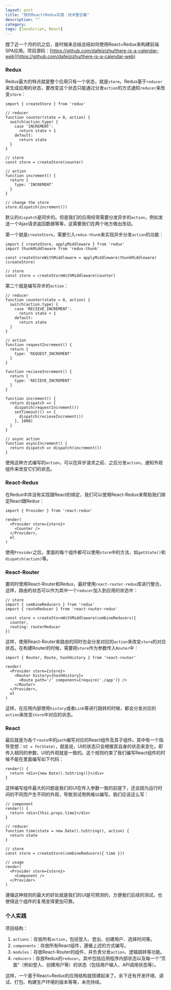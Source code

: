 ```yaml
---
layout: post
title: "我的React+Redux实践：技术整合篇"
description: ""
category: 
tags: [JavaScript, React]
---
```


蹚了近一个月的坑之后，是时候来总结总结如何使用React+Redux来构建前端SPA应用。项目源码：[https://github.com/dafeizizhu/there-is-a-calendar-web](https://github.com/dafeizizhu/there-is-a-calendar-web)

### Redux

Redux最大的特点就是整个应用只有一个状态，就是`store`。Redux基于`reducer`来生成应用的状态，要改变这个状态只能通过分发`action`的方式通知`reducer`来改变`store`：

    import { createStore } from 'redux'

    // reducer
    function counter(state = 0, action) {
      switch(action.type) {
        case 'INCREMENT':
          return state + 1
        default:
          return state
      }
    }

    // store
    const store = createStore(counter)

    // action
    function increment() {
      return {
        type: 'INCREMENT'
      }
    }

    // change the store
    store.dispatch(increment())

默认的`dispatch`是同步的。但是我们的应用经常需要分发异步的`action`，例如发送一个Ajax请求返回数据等等，这需要我们在两个地方做出改动。

第一个就是`createStore`，需要引入`redux-thunk`来实现异步分发`action`的功能：

    import { createStore, applyMiddleware } from 'redux'
    import thunkMiddleware from 'redux-thunk'

    const createStoreWithMiddleware = applyMiddleware(thunkMiddleware)(createStore)

    // store
    const store = createStoreWithMiddleware(counter)

第二个就是编写异步的`action`：

    // reducer
    function counter(state = 0, action) {
      switch(action.type) {
        case 'RECIEVE_INCREMENT':
          return state + 1
        default:
          return state
      }
    }

    // action
    function requestIncrement() {
      return {
        type: 'REQUEST_INCREMENT'
      }
    }

    function recieveIncrement() {
      return {
        type: 'RECIEVE_INCREMENT'
      }
    }

    function increment() {
      return dispatch => {
        dispatch(requestIncrement())
        setTimeout(() => {
          dispatch(recieveIncrement())
        }, 1000)
      }
    }

    // async action
    function asyncIncrement() {
      return dispatch => dispatch(increment())
    }

使用这种方式编写的`action`，可以在异步请求之前、之后分发`action`，通知外观组件来改变它们的状态。

### React-Redux

在Redux中并没有实现跟React的绑定，我们可以使用React-Redux来帮助我们绑定React跟Redux：

    import { Provider } from 'react-redux'

    render(
      <Provider store={store}>
        <Counter />
      </Provider>, 
      el
    )

使用`Provider`之后，里面的每个组件都可以使用`store`中的方法，如`getState()`和`dispatch(action)`等。

### React-Router

要同时使用React-Router和Redux，最好使用`react-router-redux`库进行整合。这样，路由的状态可以作为其中一个`reducer`加入到应用的状态中：

    // store
    import { combineReducers } from 'redux'
    import { routeReducer } from 'react-router-redux'

    const store = createStoreWithMiddleware(combineReducers({
      counter,
      routing: routerReducer
    })

这样，使用React-Router来路由的同时也会分发对应的`action`来改变`store`的对应状态。在构建Router的时候，需要把`store`作为参数传入`Router`中：

    import { Router, Route, hashHistory } from 'react-router'

    render(
      <Provider store={store}>
        <Router history={hashHistory}>
          <Route path='/' component={require('./app')} />
        </Router>
      </Provider>,
      el
    )

这样，在应用内部使用`history`或者`Link`等进行跳转的时候，都会分发对应的`action`来改变`store`中对应的状态。

### React

最后就是为各个`route`中的`path`编写对应的React组件及其子组件。其中有一个指导思想：`UI = fn(State)`，就是说，UI的状态只会根据其自身的状态来变化，即传入相同的参数，UI的外观就是一致的。这个规则约束了我们编写React组件的时候不能在里面编写如下代码：

    render() {
      return <div>{new Date().toString()}</div>
    }

这样编写组件最大的问题是我们的UI在传入参数一致的前提下，还会因为运行时间的不同而产生不同的外观，导致测试用例难以编写。我们应该这么写：

    // component
    render() {
      return <div>{this.props.time}</div>
    }

    // reducer
    function time(state = new Date().toString(), action) {
      return state
    }

    // store
    const store = createStore(combineReducers({ time }))

    // usage
    render(
      <Provider store={store}>
        <Component />
      </Provider>
    )

遵循这种规则的最大的好处就是我们的UI是可预测的，方便我们后续的测试，也使得这个组件的复用变得更加可靠。

### 个人实践

项目结构：

1. `actions`：存放所有`action`，包括登入、登出、创建用户、选择时间等。
2. `components`：存放所有React组件，遵循上述的方式编写。
3. `modules`：存放React-Router的组件，并负责分发`action`、逻辑跳转等功能。
4. `reducers`：存放Redux的`reducer`。其中包括应用程序内部状态以及每一个“页面”（例如登入、创建用户等）的状态（包括用户输入、API调用状态等）。

这样，一个基于React+Redux的应用结构就搭建起来了。余下还有开发环境、调试、打包、构建生产环境的版本等等，未完待续。
